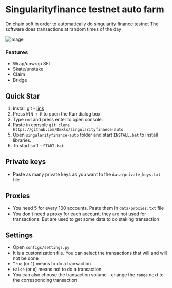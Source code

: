 
# Singularityfinance testnet auto farm

On chain soft in order to automatically do singularity finance testnet
The software does transactions at random times of the day

![image](https://github.com/user-attachments/assets/d60158f4-7209-47b7-9033-357a49441ecc)

### Features
   - Wrap/unwrap SFI
   - Skate/unstake
   - Claim 
   - Bridge

 ## Quick Star
 1. Install git - [link](https://git-scm.com/downloads)
 2. Press `WIN + R` to open the Run dialog box
 3. Type `cmd` and press enter to open console.
 4. Paste in console `git clone https://github.com/Dmkls/singularityfinance-auto`
 5. Open `singularityfinance-auto` folder and start `INSTALL.bat` to install libraries.
 7. To start soft - `START.bat`

 ## Private keys
 - Paste as many private keys as you want to the `data/private_keys.txt` file

 ## Proxies
 - You need 5 for every 100 accounts. Paste them in `data/proxies.txt` file
 - You don't need a proxy for each account, they are not used for transactions. But are used to get some data to do staking transaction

 ## Settings
 - Open `configs/settings.py`
 - It is a customization file. You can select the transactions that will and will not be done
 - `True`  (or `1`) means to do a transaction
 - `False` (or `0`) means not to do a transaction
 - You can also choose the transaction volume - change the `range` next to the corresponding transaction
